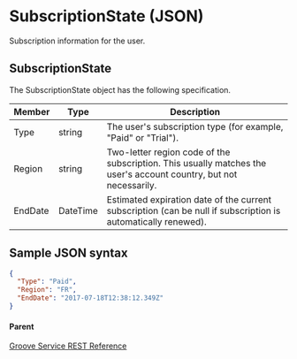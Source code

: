 # SubscriptionState (JSON)
Subscription information for the user.

## SubscriptionState
The SubscriptionState object has the following specification.

| **Member** | **Type**    | **Description**                                                                                                   |
|------------|-------------|-------------------------------------------------------------------------------------------------------------------|
| Type       | string      | The user's subscription type (for example, "Paid" or "Trial").                                                    |
| Region     | string      | Two-letter region code of the subscription. This usually matches the user's account country, but not necessarily. |
| EndDate    | DateTime    | Estimated expiration date of the current subscription (can be null if subscription is automatically renewed).     |

## Sample JSON syntax
```json
{
  "Type": "Paid",
  "Region": "FR",
  "EndDate": "2017-07-18T12:38:12.349Z"
}
```

#### Parent
[Groove Service REST Reference](Groove-Service-REST-Reference.md)
